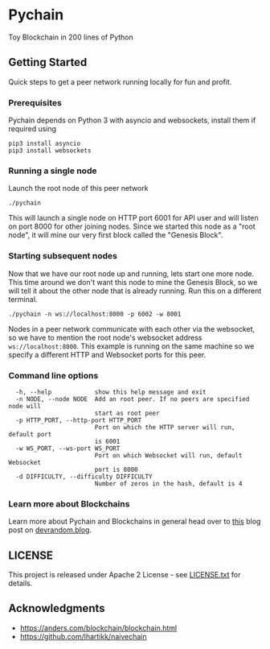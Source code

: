# Pychain

Toy Blockchain in 200 lines of Python

## Getting Started

Quick steps to get a peer network running locally for fun and profit.

### Prerequisites

Pychain depends on Python 3 with asyncio and websockets, install them if required using

```
pip3 install asyncio
pip3 install websockets
```

### Running a single node

Launch the root node of this peer network

```
./pychain
```

This will launch a single node on HTTP port 6001 for API user and will listen on port 8000 for other joining nodes. Since we started this node as a "root node", it will mine our very first block called the "Genesis Block".

### Starting subsequent nodes

Now that we have our root node up and running, lets start one more node. This time around we don't want this node to mine the Genesis Block, so we will tell it about the other node that is already running. Run this on a different terminal.

```
./pychain -n ws://localhost:8000 -p 6002 -w 8001
```

Nodes in a peer network communicate with each other via the websocket, so we have to mention the root node's websocket address `ws://localhost:8000`. This example is running on the same machine so we specify a different HTTP and Websocket ports for this peer.

### Command line options

```
  -h, --help            show this help message and exit
  -n NODE, --node NODE  Add an root peer. If no peers are specified node will
                        start as root peer
  -p HTTP_PORT, --http-port HTTP_PORT
                        Port on which the HTTP server will run, default port
                        is 6001
  -w WS_PORT, --ws-port WS_PORT
                        Port on which Websocket will run, default Websocket
                        port is 8000
  -d DIFFICULTY, --difficulty DIFFICULTY
                        Number of zeros in the hash, default is 4
```
### Learn more about Blockchains

Learn more about Pychain and Blockchains in general head over to [this](https://devrandom.blog/2018/08/13/pychain-blockchain-in-200-lines-of-python/) blog post on [devrandom.blog](https://devrandom.blog).

## LICENSE

This project is released under Apache 2 License - see [LICENSE.txt](LICENSE.txt) for details.

## Acknowledgments

* https://anders.com/blockchain/blockchain.html
* https://github.com/lhartikk/naivechain
